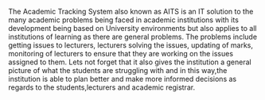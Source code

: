 The Academic Tracking System also known as AITS is an IT solution to the many academic problems being faced in academic institutions with its development being based on University environments
but also applies to all institutions of learning as there are general problems. The problems include getting issues to lecturers, lecturers solving the issues, updating of marks, monitoring of 
lecturers to ensure that they are working on the issues assigned to them. Lets not forget that it also gives the institution a general picture of what the students are struggling with and 
in this way,the institution is able to plan better and make more informed decisions as regards to the students,lecturers
and academic registrar.
